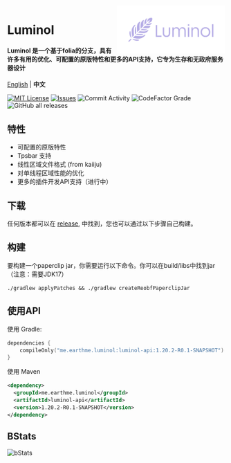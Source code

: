 <img src="./public/image/Luminol_2.png" alt="Logo" align="right" width="250">

# Luminol

<h4>Luminol 是一个基于folia的分支，具有许多有用的优化、可配置的原版特性和更多的API支持，它专为生存和无政府服务器设计</h4>

[English](https://github.com/LuminolMC/Luminol/blob/master/README.md) | **中文**

[![MIT License](https://img.shields.io/github/license/LuminolMC/Luminol?style=flat-square)](LICENSE)
[![Issues](https://img.shields.io/github/issues/LuminolMC/Luminol?style=flat-square)](https://github.com/LuminolMC/Luminol/issues)
![Commit Activity](https://img.shields.io/github/commit-activity/w/LuminolMC/Luminol?style=flat-square)
![CodeFactor Grade](https://img.shields.io/codefactor/grade/github/LuminolMC/Luminol?style=flat-square)
![GitHub all releases](https://img.shields.io/github/downloads/LuminolMC/Luminol/total?style=flat-square)

## 特性
- 可配置的原版特性
- Tpsbar 支持
- 线性区域文件格式 (from kaiiju)
- 对单线程区域性能的优化
- 更多的插件开发API支持（进行中）

## 下载
任何版本都可以在 [release](https://github.com/LuminolMC/Luminol/releases), 中找到，您也可以通过以下步骤自己构建。

## 构建
要构建一个paperclip jar，你需要运行以下命令。你可以在build/libs中找到jar（注意：需要JDK17）
 ```shell
 ./gradlew applyPatches && ./gradlew createReobfPaperclipJar
```
## 使用API
使用 Gradle:
```kotlin
dependencies {
    compileOnly("me.earthme.luminol:luminol-api:1.20.2-R0.1-SNAPSHOT")
}
 ```
使用 Maven
```xml
<dependency>
  <groupId>me.earthme.luminol</groupId>
  <artifactId>luminol-api</artifactId>
  <version>1.20.2-R0.1-SNAPSHOT</version>
</dependency>
```

## BStats
![bStats](https://bstats.org/signatures/server-implementation/Luminol.svg "bStats")

